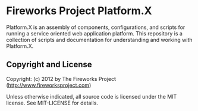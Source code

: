# Fireworks Project Platform.X
Platform.X is an assembly of components, configurations, and scripts for
running a service oriented web application platform. This repository is a
collection of scripts and documentation for understanding and working with
Platform.X.

Copyright and License
---------------------
Copyright: (c) 2012 by The Fireworks Project (http://www.fireworksproject.com)

Unless otherwise indicated, all source code is licensed under the MIT license. See MIT-LICENSE for details.
